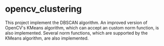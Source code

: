 # opencv_clustering

This project implement the DBSCAN algorithm.
An improved version of OpenCV's KMeans algorithm, which can accept an custom norm function, is also implemented.
Several norm functions, which are supported by the KMeans algorithm, are also implemented.
